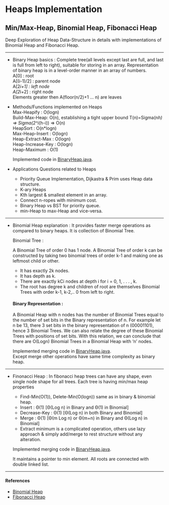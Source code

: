 # Heaps Implementation

## Min/Max-Heap, Binomial Heap, Fibonacci Heap

Deep Exploration of Heap Data-Structure in details with implementations of Binomial Heap and Fibonacci Heap.  

---

* Binary Heap basics : Complete tree(all levels except last are full, and last is full from left to right), suitable for storing in an array. Representation of binary heap is in a level-order manner in an array of numbers.  
  A[0] : root  
  A[(i-1)/2] : parent node  
  A[2*i+1] : left node  
  A[2*i+2] : right node  
  Elements greater then A(floor(n/2)+1 ... n) are leaves  

* Methods/Functions implemented on Heaps  
  Max-Heapify :  O(logn)  
  Build-Max-Heap: O(n), establishing a tight upper bound T(n)=Sigma(n*h) => Sigma(2^i*(h-i)) => O(n)  
  HeapSort : O(n*logn)   
  Max-Heap-Insert :  O(logn)   
  Heap-Extract-Max : O(logn)  
  Heap-Increase-Key : O(logn)     
  Heap-Maximum : O(1)  
  
  Implemented code in [BinaryHeap.java](Heap-Algorithms/BinaryHeap.java).  
  
* Applications Questions related to  Heaps  
  * Priority Queue Implementation, Dijkastra & Prim uses Heap data structure.
  * K-ary Heaps
  * Kth largest & smallest element in an array.
  * Connect n-ropes with minimum cost.
  * Binary Heap vs BST for priority queue.
  * min-Heap to max-Heap and vice-versa.
  
---

* Binomial Heap explanation : It provides faster merge operations as compared to binary heaps. It is collection of Binomial Tree.  
  
  Binomial Tree :  
  
  A Binomial Tree of order 0 has 1 node. A Binomial Tree of order k can be constructed by taking two binomial trees of order k-1 and making one as leftmost child or other.  
  * It has exactly 2k nodes.  
  * It has depth as k.  
  * There are exactly kCi nodes at depth i for i = 0, 1, . . . , k.  
  * The root has degree k and children of root are themselves Binomial Trees with order k-1, k-2,.. 0 from left to right.  
  
  #### Binary Representation : 
  
  A Binomial Heap with n nodes has the number of Binomial Trees equal to the number of set bits in the Binary representation of n. For example let n be 13, there 3 set bits in the binary representation of n (00001101), hence 3 Binomial Trees. We can also relate the degree of these Binomial Trees with positions of set bits. With this relation, we can conclude that there are O(Logn) Binomial Trees in a Binomial Heap with ‘n’ nodes.  

  Implemented merging code in [BinaryHeap.java](Heap-Algorithms/BinomialHeap.java).  
  Except merge other operations have same time complexity as binary heap.  
  
---

* Finonacci Heap : In fibonacci heap trees can have any shape, even single node shape for all trees. Each tree is having min/max heap properties  
  * Find-Min(O(1)), Delete-Min(O(logn)) same as in binary & binomial heap.  
  * Insert : Θ(1) [Θ(Log n) in Binary and Θ(1) in Binomial]  
  * Decrease-Key : Θ(1) [Θ(Log n) in both Binary and Binomial]  
  * Merge : Θ(1) [Θ(m Log n) or Θ(m+n) in Binary and Θ(Log n) in Binomial] 
  * Extract minimum is a complicated operation, others use lazy approach & simply add/merge to rest structure without any alteration.
  
  Implemented merging code in [BinaryHeap.java](Heap-Algorithms/FibonacciHeap.java).  

  It maintains a pointer to min element. All roots are connected with double linked list.  
---

#### References  

* [Binomial Heap](https://www.geeksforgeeks.org/binomial-heap-2/)  
* [Fibonacci Heap](https://www.geeksforgeeks.org/fibonacci-heap-set-1-introduction/)  
